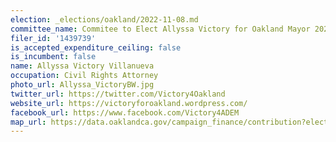 ```yaml
---
election: _elections/oakland/2022-11-08.md
committee_name: Commitee to Elect Allyssa Victory for Oakland Mayor 2022
filer_id: '1439739'
is_accepted_expenditure_ceiling: false
is_incumbent: false
name: Allyssa Victory Villanueva
occupation: Civil Rights Attorney
photo_url: Allyssa_VictoryBW.jpg
twitter_url: https://twitter.com/Victory4Oakland
website_url: https://victoryforoakland.wordpress.com/
facebook_url: https://www.facebook.com/Victory4ADEM
map_url: https://data.oaklandca.gov/campaign_finance/contribution?electionYear=2022&candidates=1439739&since=2020-02-22&until=2022-06-30
---
```

